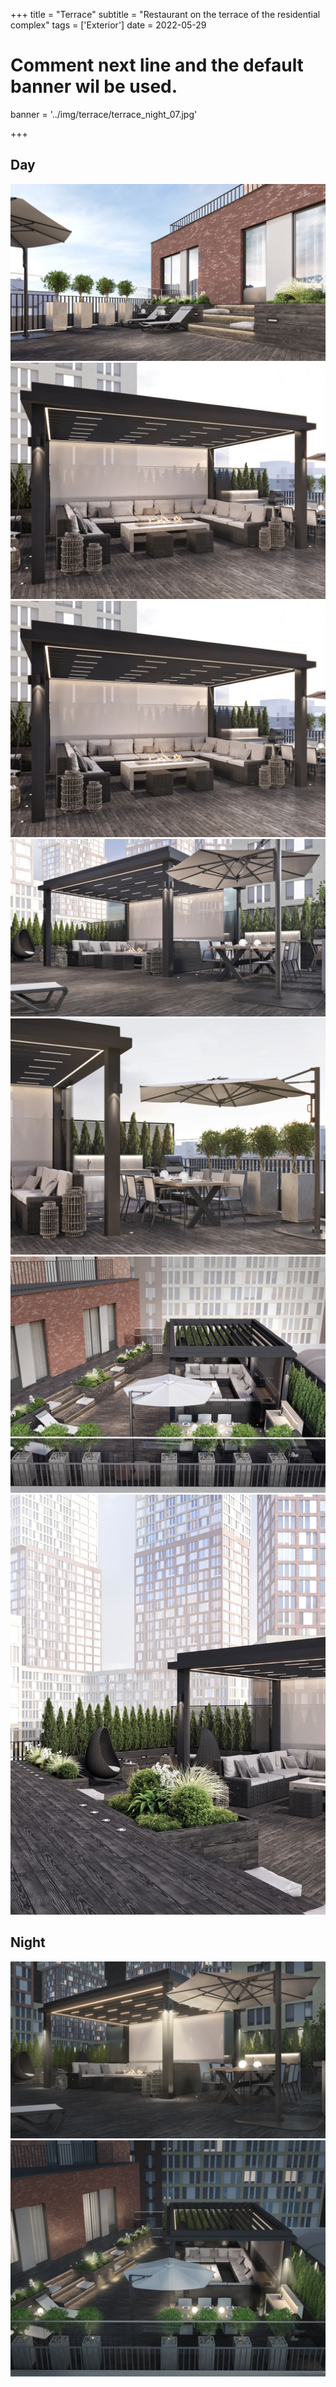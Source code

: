 +++
title = "Terrace"
subtitle = "Restaurant on the terrace of the residential complex"
tags = ['Exterior']
date = 2022-05-29

# Comment next line and the default banner wil be used.
banner = '../img/terrace/terrace_night_07.jpg'

+++

## Day

![](/img/terrace/terrace_06.jpg)
![](/img/terrace/terrace_03.jpg)
![](/img/terrace/terrace_03.jpg)
![](/img/terrace/terrace_05.jpg)
![](/img/terrace/terrace_02.jpg)
![](/img/terrace/terrace_07.jpg)
![](/img/terrace/terrace_08.jpg)

## Night

![](/img/terrace/terrace_night_05.jpg)
![](/img/terrace/terrace_night_07.jpg)
